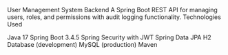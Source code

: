 User Management System Backend
A Spring Boot REST API for managing users, roles, and permissions with audit logging functionality.
Technologies Used

Java 17
Spring Boot 3.4.5
Spring Security with JWT
Spring Data JPA
H2 Database (development)
MySQL (production)
Maven
